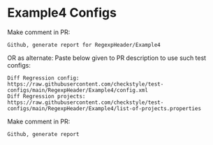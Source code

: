 # Example4 Configs
Make comment in PR:
```
Github, generate report for RegexpHeader/Example4
```
OR as alternate:
Paste below given to PR description to use such test configs:
```
Diff Regression config: https://raw.githubusercontent.com/checkstyle/test-configs/main/RegexpHeader/Example4/config.xml
Diff Regression projects: https://raw.githubusercontent.com/checkstyle/test-configs/main/RegexpHeader/Example4/list-of-projects.properties
```
Make comment in PR:
```
Github, generate report
```
